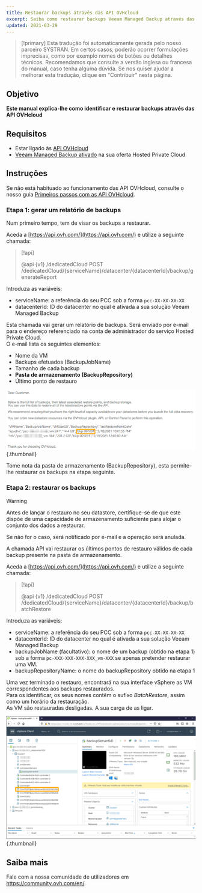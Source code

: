 ```yaml
---
title: Restaurar backups através das API OVHcloud
excerpt: Saiba como restaurar backups Veeam Managed Backup através das API OVHcloud
updated: 2021-03-29
---
```


> [!primary]
> Esta tradução foi automaticamente gerada pelo nosso parceiro SYSTRAN. Em certos casos, poderão ocorrer formulações imprecisas, como por exemplo nomes de botões ou detalhes técnicos. Recomendamos que consulte a versão inglesa ou francesa do manual, caso tenha alguma dúvida. Se nos quiser ajudar a melhorar esta tradução, clique em "Contribuir" nesta página.
>

## Objetivo

**Este manual explica-lhe como identificar e restaurar backups através das API OVHcloud**

## Requisitos

- Estar ligado às [API OVHcloud](https://api.ovh.com/)
- [Veeam Managed Backup ativado](/pages/hosted_private_cloud/hosted_private_cloud_powered_by_vmware/veeam_backup_as_a_service) na sua oferta Hosted Private Cloud

## Instruções

Se não está habituado ao funcionamento das API OVHcloud, consulte o nosso guia [Primeiros passos com as API OVHcloud](/pages/manage_and_operate/api/first-steps).

### Etapa 1: gerar um relatório de backups

Num primeiro tempo, tem de visar os backups a restaurar.

Aceda a [https://api.ovh.com/](https://api.ovh.com/) e utilize a seguinte chamada:

> [!api]
>
> @api {v1} /dedicatedCloud POST /dedicatedCloud/{serviceName}/datacenter/{datacenterId}/backup/generateReport

Introduza as variáveis:

- serviceName: a referência do seu PCC sob a forma `pcc-XX-XX-XX-XX`
- datacenterId: ID do datacenter no qual é ativada a sua solução Veeam Managed Backup

Esta chamada vai gerar um relatório de backups. Será enviado por e-mail para o endereço referenciado na conta de administrador do serviço Hosted Private Cloud.
<br>O e-mail lista os seguintes elementos:

- Nome da VM
- Backups efetuados (BackupJobName)
- Tamanho de cada backup
- **Pasta de armazenamento (BackupRepository)**
- Último ponto de restauro

![email](images/backup-report-email2.png){.thumbnail}

Tome nota da pasta de armazenamento (BackupRepository), esta permite-lhe restaurar os backups na etapa seguinte.

### Etapa 2: restaurar os backups

> [!warning]
>
> Antes de lançar o restauro no seu datastore, certifique-se de que este dispõe de uma capacidade de armazenamento suficiente para alojar o conjunto dos dados a restaurar.
>
> Se não for o caso, será notificado por e-mail e a operação será anulada.

A chamada API vai restaurar os últimos pontos de restauro válidos de cada backup presente na pasta de armazenamento.

Aceda a [https://api.ovh.com/](https://api.ovh.com/) e utilize a seguinte chamada:

> [!api]
>
> @api {v1} /dedicatedCloud POST /dedicatedCloud/{serviceName}/datacenter/{datacenterId}/backup/batchRestore
>

Introduza as variáveis:

- serviceName: a referência do seu PCC sob a forma `pcc-XX-XX-XX-XX`
- datacenterId: ID do datacenter no qual é ativada a sua solução Veeam Managed Backup
- backupJobName (facultativo): o nome de um backup (obtido na etapa 1) sob a forma `pc-XXX-XXX-XXX-XXX_vm-XXX` se apenas pretender restaurar uma VM.
- backupRepositoryName: o nome do backupRepository obtido na etapa 1

Uma vez terminado o restauro, encontrará na sua interface vSphere as VM correspondentes aos backups restaurados.
<br>Para os identificar, os seus nomes contêm o sufixo *BatchRestore*, assim como um horário da restauração.
<br>As VM são restauradas desligadas. A sua carga de as ligar.

![vSphere](images/vcenter2.png){.thumbnail}

## Saiba mais

Fale com a nossa comunidade de utilizadores em <https://community.ovh.com/en/>.
